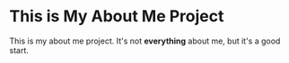 # This is My About Me Project

This is my about me project. It's not **everything** about me, but it's a good start.
